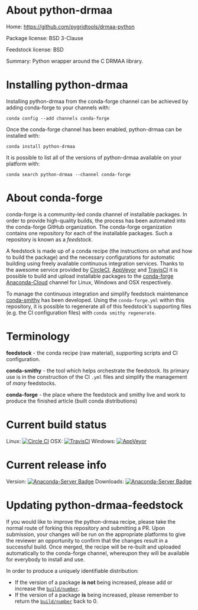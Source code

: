About python-drmaa
==================

Home: https://github.com/pygridtools/drmaa-python

Package license: BSD 3-Clause

Feedstock license: BSD

Summary: Python wrapper around the C DRMAA library.



Installing python-drmaa
=======================

Installing python-drmaa from the conda-forge channel can be achieved by adding conda-forge to your channels with:

```
conda config --add channels conda-forge
```

Once the conda-forge channel has been enabled, python-drmaa can be installed with:

```
conda install python-drmaa
```

It is possible to list all of the versions of python-drmaa available on your platform with:

```
conda search python-drmaa --channel conda-forge
```


About conda-forge
=================

conda-forge is a community-led conda channel of installable packages.
In order to provide high-quality builds, the process has been automated into the
conda-forge GitHub organization. The conda-forge organization contains one repository 
for each of the installable packages. Such a repository is known as a *feedstock*.

A feedstock is made up of a conda recipe (the instructions on what and how to build
the package) and the necessary configurations for automatic building using freely
available continuous integration services. Thanks to the awesome service provided by
[CircleCI](https://circleci.com/), [AppVeyor](http://www.appveyor.com/)
and [TravisCI](https://travis-ci.org/) it is possible to build and upload installable
packages to the [conda-forge](https://anaconda.org/conda-forge)
[Anaconda-Cloud](http://docs.anaconda.org/) channel for Linux, Windows and OSX respectively.

To manage the continuous integration and simplify feedstock maintenance
[conda-smithy](http://github.com/conda-forge/conda-smithy) has been developed.
Using the ``conda-forge.yml`` within this repository, it is possible to regenerate all of
this feedstock's supporting files (e.g. the CI configuration files) with ``conda smithy regenerate``.


Terminology
===========

**feedstock** - the conda recipe (raw material), supporting scripts and CI configuration.

**conda-smithy** - the tool which helps orchestrate the feedstock.
                   Its primary use is in the construction of the CI ``.yml`` files
                   and simplify the management of *many* feedstocks.

**conda-forge** - the place where the feedstock and smithy live and work to
                  produce the finished article (built conda distributions)

Current build status
====================
Linux: [![Circle CI](https://circleci.com/gh/conda-forge/python-drmaa-feedstock.svg?style=svg)](https://circleci.com/gh/conda-forge/python-drmaa-feedstock)
OSX: [![TravisCI](https://travis-ci.org/conda-forge/python-drmaa-feedstock.svg?branch=master)](https://travis-ci.org/conda-forge/python-drmaa-feedstock) 
Windows: [![AppVeyor](https://ci.appveyor.com/api/projects/status/github/conda-forge/python-drmaa-feedstock?svg=True)](https://ci.appveyor.com/project/conda-forge/python-drmaa-feedstock/branch/master)

Current release info
====================
Version: [![Anaconda-Server Badge](https://anaconda.org/conda-forge/python-drmaa/badges/version.svg)](https://anaconda.org/conda-forge/python-drmaa)
Downloads: [![Anaconda-Server Badge](https://anaconda.org/conda-forge/python-drmaa/badges/downloads.svg)](https://anaconda.org/conda-forge/python-drmaa)


Updating python-drmaa-feedstock
===============================

If you would like to improve the python-drmaa recipe, please take the normal
route of forking this repository and submitting a PR. Upon submission, your changes will
be run on the appropriate platforms to give the reviewer an opportunity to confirm that the
changes result in a successful build. Once merged, the recipe will be re-built and uploaded
automatically to the conda-forge channel, whereupon they will be available for everybody to
install and use.

In order to produce a uniquely identifiable distribution:
 * If the version of a package **is not** being increased, please add or increase
   the [``build/number``](http://conda.pydata.org/docs/building/meta-yaml.html#build-number-and-string). 
 * If the version of a package **is** being increased, please remember to return
   the [``build/number``](http://conda.pydata.org/docs/building/meta-yaml.html#build-number-and-string)
   back to 0.
